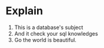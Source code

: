 # Explain

1. This is a database's subject
2. And it check your sql knowledges
3. Go the world is beautiful.